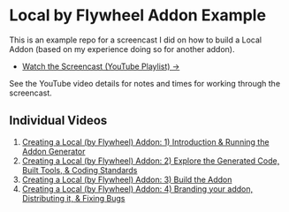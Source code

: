 # Local by Flywheel Addon Example

This is an example repo for a screencast I did on how to build a Local Addon (based on my experience doing so for another addon).

- [Watch the Screencast (YouTube Playlist) &rarr;](https://www.youtube.com/watch?v=j0gVm3LDZ-Q&list=PLeZkPGbk0GcMbcdlSJtfYkTSKv0NyBoZ_)

See the YouTube video details for notes and times for working through the screencast.

## Individual Videos

1. [Creating a Local (by Flywheel) Addon: 1) Introduction & Running the Addon Generator](https://www.youtube.com/watch?v=j0gVm3LDZ-Q&t=25s)
1. [Creating a Local (by Flywheel) Addon: 2) Explore the Generated Code, Built Tools, & Coding Standards](https://www.youtube.com/watch?v=NQAMQVYeAGE)
1. [Creating a Local (by Flywheel) Addon: 3) Build the Addon](https://www.youtube.com/watch?v=R7pRlOxBgvA&t=1s)
1. [Creating a Local (by Flywheel) Addon: 4) Branding your addon, Distributing it, & Fixing Bugs](https://www.youtube.com/watch?v=_sEbz17Yqkk&t=1723s)
